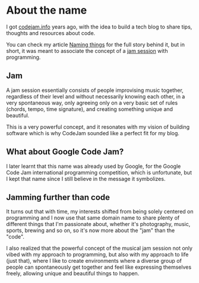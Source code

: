 About the name
==============

I got [codejam.info](https://www.codejam.info/) years ago, with the idea
to build a tech blog to share tips, thoughts and resources about code.

You can check my article [Naming things] for the full story behind it,
but in short, it was meant to associate the concept of a [jam session]
with programming.

[Naming things]: 2015/03/naming-things.md
[jam session]: https://en.wikipedia.org/wiki/Jam_session

Jam
---

A jam session essentially consists of people improvising music together,
regardless of their level and without necessarily knowing each other, in
a very spontaneous way, only agreeing only on a very basic set of rules
(chords, tempo, time signature), and creating something unique and
beautiful.

This is a very powerful concept, and it resonates with my vision of
building software which is why CodeJam sounded like a perfect fit for my
blog.

What about Google Code Jam?
---------------------------

I later learnt that this name was already used by Google, for the Google
Code Jam international programming competition, which is unfortunate,
but I kept that name since I still believe in the message it symbolizes.

Jamming further than code
-------------------------

It turns out that with time, my interests shifted from being solely
centered on programming and I now use that same domain name to share
plenty of different things that I'm passionate about, whether it's
photography, music, sports, brewing and so on, so it's now more about
the "jam" than the "code".

I also realized that the powerful concept of the musical jam session not
only vibed with my approach to programming, but also with my approach to
life (just that), where I like to create environments where a diverse
group of people can spontaneously get together and feel like expressing
themselves freely, allowing unique and beautiful things to happen.
